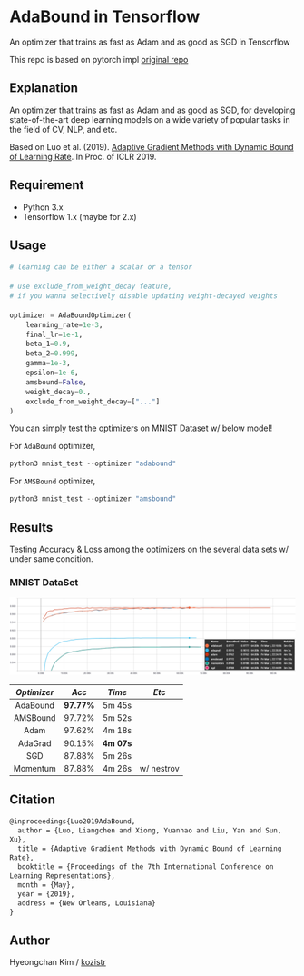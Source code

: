# AdaBound in Tensorflow
An optimizer that trains as fast as Adam and as good as SGD in Tensorflow

This repo is based on pytorch impl [original repo](https://github.com/Luolc/AdaBound)

## Explanation
An optimizer that trains as fast as Adam and as good as SGD, 
for developing state-of-the-art deep learning models on a wide variety of popular tasks in the field of CV, NLP, and etc.

Based on Luo et al. (2019). [Adaptive Gradient Methods with Dynamic Bound of Learning Rate](https://openreview.net/forum?id=Bkg3g2R9FX). In Proc. of ICLR 2019.

## Requirement
* Python 3.x
* Tensorflow 1.x (maybe for 2.x)

## Usage

```python
# learning can be either a scalar or a tensor

# use exclude_from_weight_decay feature, 
# if you wanna selectively disable updating weight-decayed weights

optimizer = AdaBoundOptimizer(
    learning_rate=1e-3,
    final_lr=1e-1,
    beta_1=0.9,
    beta_2=0.999,
    gamma=1e-3,
    epsilon=1e-6,
    amsbound=False,
    weight_decay=0.,
    exclude_from_weight_decay=["..."]
)
```

You can simply test the optimizers on MNIST Dataset w/ below model!

For `AdaBound` optimizer,
```python
python3 mnist_test --optimizer "adabound"
```

For `AMSBound` optimizer,
```python
python3 mnist_test --optimizer "amsbound"
```

## Results

Testing Accuracy & Loss among the optimizers on the several data sets w/ under same condition.

### MNIST DataSet

![acc](./assets/mnist_acc.png)

*Optimizer* | *Acc* | *Time* | *Etc* |
:---: | :---: | :---: | :---: |
AdaBound | **97.77%** | 5m 45s |  |
AMSBound | 97.72% | 5m 52s |  |
Adam | 97.62% | 4m 18s |  |
AdaGrad | 90.15% | **4m 07s** |  |
SGD | 87.88% | 5m 26s | |
Momentum | 87.88% | 4m 26s | w/ nestrov |

## Citation

```
@inproceedings{Luo2019AdaBound,
  author = {Luo, Liangchen and Xiong, Yuanhao and Liu, Yan and Sun, Xu},
  title = {Adaptive Gradient Methods with Dynamic Bound of Learning Rate},
  booktitle = {Proceedings of the 7th International Conference on Learning Representations},
  month = {May},
  year = {2019},
  address = {New Orleans, Louisiana}
}
```

## Author

Hyeongchan Kim / [kozistr](http://kozistr.tech)
